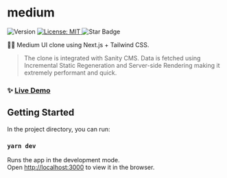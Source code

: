 # medium

<p>
  <img alt="Version" src="https://img.shields.io/badge/version-0.1.0-blue.svg?cacheSeconds=2592000" />
  <a href="#" target="_blank">
    <img alt="License: MIT" src="https://img.shields.io/badge/License-MIT-yellow.svg" />
  </a>
  <img src="https://img.shields.io/static/v1?label=%F0%9F%8C%9F&message=If%20Useful&style=style=flat&color=BC4E99" alt="Star Badge"/>
</p>

✍🏻 Medium UI clone using Next.js + Tailwind CSS.

> The clone is integrated with Sanity CMS. Data is fetched using Incremental Static Regeneration and Server-side Rendering making it extremely performant and quick.

### ✨ [Live Demo](https://shubh73-medium.vercel.app/)

## Getting Started 

In the project directory, you can run:

### `yarn dev`

Runs the app in the development mode.\
Open [http://localhost:3000](http://localhost:3000) to view it in the browser.
